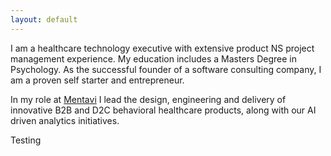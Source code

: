 ```yaml
---
layout: default
---
```


I am a healthcare technology executive with extensive product NS project management experience. My education includes a Masters Degree in Psychology. As the successful founder of a software consulting company, I am a proven self starter and entrepreneur.     

In my role at [Mentavi](https://mentavi.com) I lead the design, engineering and delivery of innovative B2B and D2C behavioral healthcare products, along with our AI driven analytics initiatives.  

Testing

